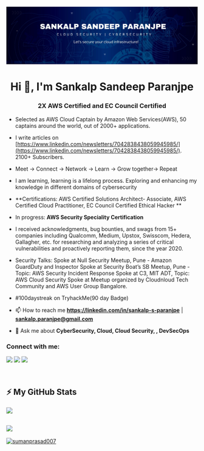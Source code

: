 ![logo](https://github.com/sankalpsp07/sankalpsp07/blob/main/Banner.jpg)

<h1 align="center">Hi 👋, I'm Sankalp Sandeep Paranjpe</h1>
<h3 align="center">2X AWS Certified and EC Council Certified</h3>

- Selected as AWS Cloud Captain by Amazon Web Services(AWS), 50 captains around the world, out of 2000+ applications.

- I write articles on [https://www.linkedin.com/newsletters/7042838438059945985/](https://www.linkedin.com/newsletters/7042838438059945985/). 2100+ Subscribers. 

- Meet -> Connect -> Network -> Learn -> Grow together-> Repeat 

- I am learning, learning is a lifelong process. Exploring and enhancing my knowledge in different domains of cybersecurity

- **Certifications: AWS Certified Solutions Architect- Associate, AWS Certified Cloud Practitioner, EC Council Certified Ethical Hacker
**

- In progress: **AWS Security Speciality Certification**
  
- I received acknowledgments, bug bounties, and swags from 15+ companies including Qualcomm, Medium, Upstox, Swisscom, Hedera, Gallagher, etc. for researching and analyzing a series of critical vulnerabilities and proactively reporting them, since the year 2020. 

- Security Talks: 
 Spoke at Null Security Meetup, Pune - Amazon GuardDuty and Inspector
 Spoke at Security Boat’s SB Meetup, Pune - Topic: AWS Security Incident Response
 Spoke at C3, MIT ADT, Topic: AWS Cloud Security
 Spoke at Meetup organized by Cloudnloud Tech Community and AWS User Group Bangalore. 


- #100daystreak on TryhackMe(90 day Badge)

- 📫 How to reach me **https://linkedin.com/in/sankalp-s-paranjpe** | **sankalp.paranjpe@gmail.com**

- 💬 Ask me about **CyberSecurity, Cloud, Cloud Security, , DevSecOps**



### Connect with me:

[<img src="https://img.shields.io/badge/twitter-%231DA1F2.svg?&style=for-the-badge&logo=twitter&logoColor=white" />](https://twitter.com/SankalpParanjpe) 
[<img src="https://img.shields.io/badge/linkedin-%230077B5.svg?&style=for-the-badge&logo=linkedin&logoColor=white" />](https://www.linkedin.com/in/sankalp-sandeep-paranjpe)
![](https://img.shields.io/github/followers/nickapic?style=for-the-badge&logo=appveyor)


<br />


## ⚡ My GitHub Stats


<img align="center" src="https://github-readme-stats.anuraghazra1.vercel.app/api?username=sankalpsp07&show_icons=true&line_height=27&include_all_commits=true"/> 

[](https://github-readme-stats.vercel.app/api?username=sankalpsp07&theme=dark&hide_border=true&include_all_commits=true&count_private=true)<br/>
![](https://github-readme-streak-stats.herokuapp.com/?user=sankalpsp07&theme=dark&hide_border=true)<br/>
<p align="left"> <a href="https://github.com/ryo-ma/github-profile-trophy"><img src="https://github-profile-trophy.vercel.app/?username=sankalpsp07&column=7" alt="sumanprasad007" /></a> </p>

<!--
### Languages and Tools:

<img align="left" alt="git" width="26px" src="https://raw.githubusercontent.com/github/explore/80688e429a7d4ef2fca1e82350fe8e3517d3494d/topics/git/git.png" />

<img align="left" alt="GitHub" width="26px" src="https://raw.githubusercontent.com/github/explore/78df643247d429f6cc873026c0622819ad797942/topics/github/github.png" />

<p align="left"> <a href="https://developer.android.com" target="_blank"> <img src="https://raw.githubusercontent.com/devicons/devicon/master/icons/android/android-original-wordmark.svg" alt="android" width="40" height="40"/> </a> <a href="https://www.cprogramming.com/" target="_blank">
  <img src="https://raw.githubusercontent.com/devicons/devicon/master/icons/c/c-original.svg" alt="c" width="40" height="40"/> </a> <a href="https://www.w3schools.com/cpp/" target="_blank"> 
  <img src="https://raw.githubusercontent.com/devicons/devicon/master/icons/cplusplus/cplusplus-original.svg" alt="cplusplus" width="40" height="40"/> </a> 
  <a href="https://www.w3schools.com/css/" target="_blank"> <img src="https://raw.githubusercontent.com/devicons/devicon/master/icons/css3/css3-original-wordmark.svg" alt="css3" width="40" height="40"/> </a>
  <a href="https://git-scm.com/" target="_blank"> <img src="https://www.vectorlogo.zone/logos/git-scm/git-scm-icon.svg" alt="git" width="40" height="40"/> </a>
  <a href="https://www.w3.org/html/" target="_blank"> <img src="https://raw.githubusercontent.com/devicons/devicon/master/icons/html5/html5-original-wordmark.svg" alt="html5" width="40" height="40"/> </a> 
 <img align="left" alt="CSS3" width="26px" src="https://raw.githubusercontent.com/github/explore/80688e429a7d4ef2fca1e82350fe8e3517d3494d/topics/css/css.png" />
<img align="left" alt="JavaScript" width="26px" src="https://raw.githubusercontent.com/github/explore/80688e429a7d4ef2fca1e82350fe8e3517d3494d/topics/javascript/javascript.png" />
  <a href="https://www.linux.org/" target="_blank"> <img src="https://raw.githubusercontent.com/devicons/devicon/master/icons/linux/linux-original.svg" alt="linux" width="40" height="40"/> </a> </p>

<br />
-->
